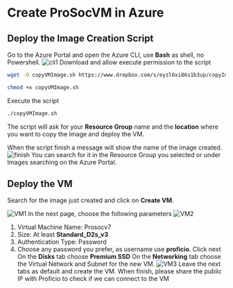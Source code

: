 # Create ProSocVM in Azure

## Deploy the Image Creation Script
Go to the Azure Portal and open the Azure CLI, use **Bash** as shell, no Powershell.
![cli1](https://i.imgur.com/gJ3F3wr.png)
Download and allow execute permission to the script

```bash
wget -O copyVMImage.sh https://www.dropbox.com/s/eyzl6xi86s1b3up/copyImage.sh?dl=0

chmod +x copyVMImage.sh
```

Execute the script

```bash
./copyVMImage.sh
```

The script will ask for your **Resource Group** name and the **location** where you want to copy the Image and
deploy the VM.

When the script finish a message will show the name of the image created.
![finish](https://i.imgur.com/17VlHlp.png)
You can search for it in the Resource Group you selected or under Images searching on the Azure Portal.

## Deploy the VM

Search for the image just created and click on **Create VM**.

![VM1](https://i.imgur.com/ljkkE10.png)
In the next page, choose the following parameters
![VM2](https://i.imgur.com/cHY3htB.png)
1. Virtual Machine Name: Prosocv7
2. Size: At least **Standard_D2s_v3**
3. Authentication Type: Password
4. Choose any password you prefer, as username use **proficio**.
Click next
On the **Disks** tab choose **Premium SSD**
On the **Networking** tab choose the Virtual Network and Subnet for the new VM.
![VM3](https://i.imgur.com/Cr3oSYi.png)
Leave the next tabs as default and create the VM.
When finish, please share the public IP with Proficio to check if we can connect to the VM
